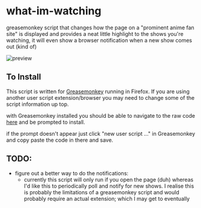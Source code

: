 # what-im-watching
greasemonkey script that changes how the page on a "prominent anime fan site" is displayed and provides a neat little highlight to the shows you're watching, it will even show a browser notification when a new show comes out (kind of)

![preview](https://i.imgur.com/SCDyfzv.png)

## To Install
This script is written for [Greasemonkey](https://addons.mozilla.org/en-US/firefox/addon/greasemonkey/) running in Firefox. If you are using another user script extension/browser you may need to change some of the script information up top.

with Greasemonkey installed you should be able to navigate to the raw code [here](https://raw.githubusercontent.com/McSlurryHole/what-im-watching/master/index.js) and be prompted to install.

if the prompt doesn't appear just click "new user script ..." in Greasemonkey and copy paste the code in there and save.

## TODO: 
* figure out a better way to do the notifications:
  * currently this script will only run if you open the page (duh) whereas I'd like this to periodically poll and notify for new shows. I realise this is probably the limitations of a greasemonkey script and would probably require an actual extension; which I may get to eventually
